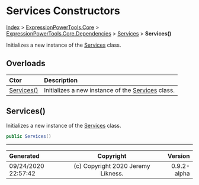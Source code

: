 ﻿# Services Constructors

[Index](../index.md) > [ExpressionPowerTools.Core](ExpressionPowerTools.Core.a.md) > [ExpressionPowerTools.Core.Dependencies](ExpressionPowerTools.Core.Dependencies.n.md) > [Services](ExpressionPowerTools.Core.Dependencies.Services.cs.md) > **Services()**

Initializes a new instance of the [Services](ExpressionPowerTools.Core.Dependencies.Services.cs.md) class.

## Overloads

| Ctor | Description |
| :-- | :-- |
| [Services()](#services) | Initializes a new instance of the [Services](ExpressionPowerTools.Core.Dependencies.Services.cs.md) class. |

## Services()

Initializes a new instance of the [Services](ExpressionPowerTools.Core.Dependencies.Services.cs.md) class.

```csharp
public Services()
```



---

| Generated | Copyright | Version |
| :-- | :-: | --: |
| 09/24/2020 22:57:42 | (c) Copyright 2020 Jeremy Likness. | 0.9.2-alpha |
